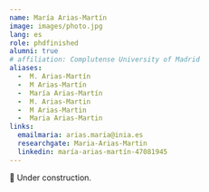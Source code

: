 ```yaml
---
name: María Arias-Martín
image: images/photo.jpg
lang: es
role: phdfinished
alumni: true
# affiliation: Complutense University of Madrid
aliases:
  -  M. Arias-Martín
  -  M Arias-Martín
  -  María Arias-Martín
  -  M. Arias-Martin
  -  M Arias-Martin
  -  Maria Arias-Martin
links:
  emailmaria: arias.maria@inia.es
  researchgate: Maria-Arias-Martin
  linkedin: maría-arias-martín-47081945
---
```


🚧 Under construction.
